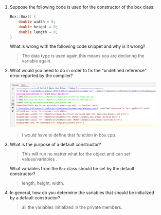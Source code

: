 1.  Suppose the following code is used for the constructor of the box
    class:

    ```c++
    Box::Box() {
        double width = 0;
        double height = 0;
        double length = 0;
    }
    ```
    
    What is wrong with the following code snippet and why is it wrong? 
    
    > The data type is used again,this means you are declaring the variable again.

2.  What would you need to do in order to fix the "undefined reference" error
    reported by the compiler?

    ![img.png](images/error.png)

    > I would have to define that function in box.cpp.

3.  What is the purpose of a default constructor?

    > This will run no matter what for the object and can set values/variables .

    What variables from the `Box` class should be set by the default 
    constructor?

    > length, height, width.

4.  In general, how do you determine the variables that should be 
    initialized by a default constructor?

    > all the variables initialized in the private members.